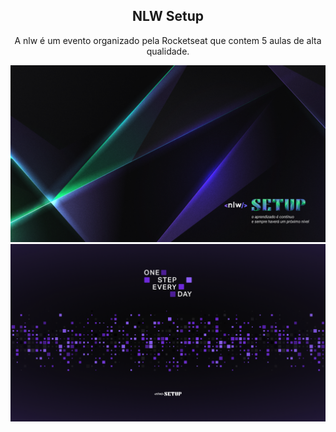 <h2 align="center">NLW Setup</h2>
<p align="center">A nlw é um evento organizado pela Rocketseat que contem 5 aulas de alta qualidade.</p>


<img src="1920x1080-Green.png" />
<img src="1920x1080-Purple.png" />